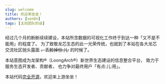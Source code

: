 ```yaml
---
slug: welcome
title: 欢迎来坐坐！
authors: [xen0n]
tags: [主创团队的话]
---
```


经过几个月的断断续续建设，本站所含数据的可视化工作终于到达一种「又不是不能用」的程度了。
为了致敬龙芯生态的此一光荣传统，也就到了本站在各大龙芯交流社区抛头露面 ~~、丢脸掉份:儿:~~ 的时候了。

本站意图成为龙架构&reg;（LoongArch&reg;）新世界生态建设的信息整合平台，
致力于服务生态开发者、贡献者，
也力争对最终用户「有点:儿:用」。

本站代码[完全开源][this-site]，欢迎来上游坐坐！

[this-site]: https://github.com/loongson-community/areweloongyet

